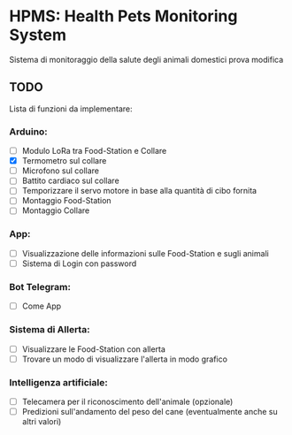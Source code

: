 # HPMS: Health Pets Monitoring System
Sistema di monitoraggio della salute degli animali domestici
prova modifica


## TODO
Lista di funzioni da implementare:

### Arduino:
- [ ] Modulo LoRa tra Food-Station e Collare
- [X] Termometro sul collare
- [ ] Microfono sul collare
- [ ] Battito cardiaco sul collare
- [ ] Temporizzare il servo motore in base alla quantità di cibo fornita
- [ ] Montaggio Food-Station
- [ ] Montaggio Collare

### App:
- [ ] Visualizzazione delle informazioni sulle Food-Station e sugli animali
- [ ] Sistema di Login con password

### Bot Telegram:
- [ ] Come App

### Sistema di Allerta:
- [ ] Visualizzare le Food-Station con allerta
- [ ] Trovare un modo di visualizzare l'allerta in modo grafico

### Intelligenza artificiale:
- [ ] Telecamera per il riconoscimento dell'animale (opzionale)
- [ ] Predizioni sull'andamento del peso del cane (eventualmente anche su altri valori)
